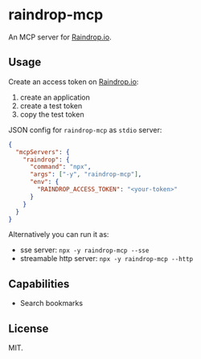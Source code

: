 # raindrop-mcp

An MCP server for [Raindrop.io](https://raindrop.io).

## Usage

Create an access token on [Raindrop.io](https://app.raindrop.io/settings/integrations):

1. create an application
2. create a test token
3. copy the test token

JSON config for `raindrop-mcp` as `stdio` server:

```json
{
  "mcpServers": {
    "raindrop": {
      "command": "npx",
      "args": ["-y", "raindrop-mcp"],
      "env": {
        "RAINDROP_ACCESS_TOKEN": "<your-token>"
      }
    }
  }
}
```

Alternatively you can run it as:

- sse server: `npx -y raindrop-mcp --sse`
- streamable http server: `npx -y raindrop-mcp --http`

## Capabilities

- Search bookmarks

## License

MIT.
